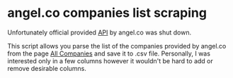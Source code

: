 # angel.co companies list scraping
Unfortunately official provided [API](https://angel.co/api) by angel.co was shut down.

This script allows you parse the list of the companies provided by angel.co from the page [All Companies](https://angel.co/companies)
and save it to .csv file.
Personally, I was interested only in a few columns however it wouldn't be hard to add or remove desirable columns.
